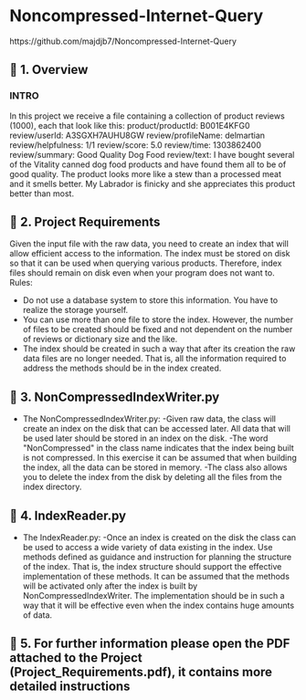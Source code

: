 # Noncompressed-Internet-Query

<p>
 
 
  <!-- Python -->
  
</p>
https://github.com/majdjb7/Noncompressed-Internet-Query

## 🚀 1. Overview

### INTRO 
In this project we receive a file containing a collection of product reviews (1000), each that look like this:
product/productId: B001E4KFG0
review/userId: A3SGXH7AUHU8GW
review/profileName: delmartian
review/helpfulness: 1/1
review/score: 5.0
review/time: 1303862400
review/summary: Good Quality Dog Food
review/text: I have bought several of the Vitality canned dog food products and have
found them all to be of good quality. The product looks more like a stew than a
processed meat and it smells better. My Labrador is finicky and she appreciates this
product better than most.

 ## 🚀 2. Project Requirements
Given the input file with the raw data, you need to create an index that will allow efficient access to the information.
The index must be stored on disk so that it can be used when querying various products. Therefore, index files should remain on disk even when your program does not want to.
Rules:
- Do not use a database system to store this information. You have to realize the storage yourself.
- You can use more than one file to store the index. However, the number of files to be created should be fixed and not dependent on the number of reviews or dictionary size and the like.
- The index should be created in such a way that after its creation the raw data files are no longer needed. That is, all the information required to address the methods should be in the index created.

## 🚀 3. NonCompressedIndexWriter.py
  - The NonCompressedIndexWriter.py:
      -Given raw data, the class will create an index on the disk that can be accessed later. All data that will be used later should be stored in an index on the disk.
      -The word "NonCompressed" in the class name indicates that the index being built is not compressed. In this exercise it can be assumed that when building the index, all the data can be stored in memory.
      -The class also allows you to delete the index from the disk by deleting all the files from the index directory.

## 🚀 4. IndexReader.py
  - The IndexReader.py:
      -Once an index is created on the disk the class can be used to access a wide variety of data existing in the index.
      Use methods defined as guidance and instruction for planning the structure of the index. That is, the index structure should support the effective implementation of these methods.
      It can be assumed that the methods will be activated only after the index is built by NonCompressedIndexWriter.
      The implementation should be in such a way that it will be effective even when the index contains huge amounts of data.

## 🚀 5. For further information please open the PDF attached to the Project (Project_Requirements.pdf), it contains more detailed instructions
